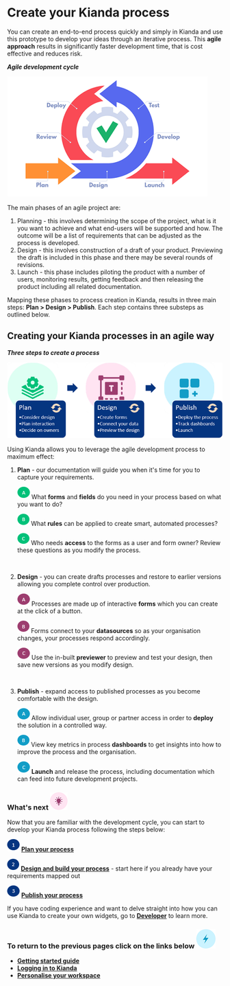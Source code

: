 # Create your Kianda process #
You can create an end-to-end process quickly and simply in Kianda and use this prototype to develop your ideas through an iterative process. This **agile approach** results in significantly faster development time, that is cost effective and reduces risk.

***Agile development cycle***

![Agile approach](images/agile.png)

The main phases of an agile project are:

1. Planning - this involves determining the scope of the project, what is it you want to achieve and what end-users will be supported and how. The outcome will be a list of requirements that can be adjusted as the process is developed.
2. Design - this involves construction of a draft of your product. Previewing the draft is included in this phase and there may be several rounds of revisions. 
3. Launch - this phase includes piloting the product with a number of users, monitoring results, getting feedback and then releasing the product including all related documentation.

Mapping these phases to process creation in Kianda, results in three main steps: **Plan > Design > Publish**. Each step contains three substeps as outlined below.



## Creating your Kianda processes in an agile way ##

***Three steps to create a process***

![Kianda process creation](images/flowchart.png)



Using Kianda allows you to leverage the agile development process to maximum effect:

1. **Plan** - our documentation will guide you when it's time for you to capture your requirements.

   ![A](images/greena.png) What **forms** and **fields** do you need in your process based on what you want to do?

   ![B](images/greenb.png) What **rules** can be applied to create smart, automated processes?

   ![C](images/greenc.png) Who needs **access** to the forms as a user and form owner? Review these questions as you modify the process.
 </br>  

 2. **Design** - you can create drafts processes and restore to earlier versions allowing you complete control over production.

    ![A](images/a.png) Processes are made up of interactive **forms** which you can create at the click of a button.

    ![B](images/b.png) Forms connect to your **datasources** so as your organisation changes, your processes respond accordingly.

    ![C](images/c.png) Use the in-built **previewer** to preview and test your design, then save new versions as you modify design.
</br>

3. **Publish** - expand access to published processes as you become comfortable with the design.

   ![A](images/bluea.png) Allow individual user, group or partner access in order to **deploy** the solution in a controlled way.

   ![B](images/blueb.png) View key metrics in process **dashboards** to get insights into how to improve the process and the organisation.

   ![C](images/bluec.png) **Launch** and release the process, including documentation which can feed into future development projects.
   
   


### What's next  ![Idea icon](images/18.png) ###

Now that you are familiar with the development cycle, you can start to develop your Kianda process following the steps below:

![1](images/one.png)  [**Plan your process**](getting-started/plan_process.md) 

![2](images/two.png)  [**Design and build your process**](getting-started/design_process.md) - start here if you already have your requirements mapped out

![3](images/three.png)  [**Publish your process**](getting-started/publish_process.md)

If you have coding experience and want to delve straight into how you can use Kianda to create your own widgets, go to [**Developer**](getting-started/low_code.md#how-to-get-started-with-developer) to learn more.




### **To return to the previous pages click on the links below**  ![Idea icon](images/10.png) 

- [**Getting started guide**](getting-started/table_of_contents.md)
- **[Logging in to Kianda](getting-started/logging_in.md)**
- **[Personalise your workspace](getting-started/personalise_workspace.md)**

